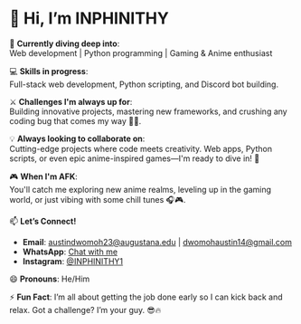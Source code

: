
# 👋 Hi, I’m **INPHINITHY**

🔭 **Currently diving deep into**:  
Web development | Python programming | Gaming & Anime enthusiast

💻 **Skills in progress**:  
Full-stack web development, Python scripting, and Discord bot building. 

⚔️ **Challenges I'm always up for**:  
Building innovative projects, mastering new frameworks, and crushing any coding bug that comes my way 🐛💥.

💡 **Always looking to collaborate on**:  
Cutting-edge projects where code meets creativity. Web apps, Python scripts, or even epic anime-inspired games—I'm ready to dive in! 🚀

🎮 **When I'm AFK**:  
You'll catch me exploring new anime realms, leveling up in the gaming world, or just vibing with some chill tunes 🎧🎮. 

📫 **Let’s Connect!**  
- **Email**: [austindwomoh23@augustana.edu](mailto:austindwomoh23@augustana.edu) | [dwomohaustin14@gmail.com](mailto:dwomohaustin14@gmail.com)  
- **WhatsApp**: [Chat with me](https://wa.me/+13096314966)  
- **Instagram**: [@INPHINITHY1](https://instagram.com/INPHINITHY1)

😄 **Pronouns**: He/Him  

⚡ **Fun Fact**: I’m all about getting the job done early so I can kick back and relax. Got a challenge? I’m your guy. 😎🔥
